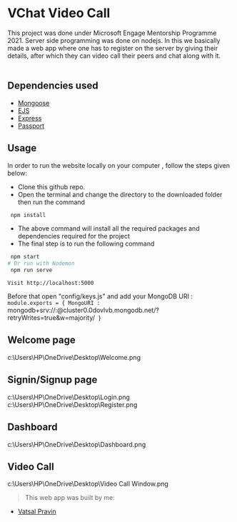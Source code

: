 # VChat Video Call
This project was done under Microsoft Engage Mentorship Programme 2021. Server side programming was done on nodejs. In this we basically made a web app where one has to register on the server by giving their details, after which they can video call their peers and chat along with it.  <br><br>

## Dependencies used

   * [Mongoose](https://mongoosejs.com/docs/)
   * [EJS](https://ejs.co/)
   * [Express](http://expressjs.com/)
   * [Passport](http://www.passportjs.org/docs/)
## Usage

In order to run the website locally on your computer , follow the steps given below:

* Clone this github repo.
* Open the terminal and change the directory to the downloaded folder then run the command 

```sh
 npm install
```

* The above command will install all the required packages and dependencies required for the project 
* The final step is to run the following command

```sh
 npm start
# Or run with Nodemon
 npm run serve

 ```
 `Visit http://localhost:5000`


 
 Before that open "config/keys.js" and add your MongoDB URI :<br>
 `module.exports = {
    MongoURI : `mongodb+srv://<username>:<password>@cluster0.0dovlvb.mongodb.net/?retryWrites=true&w=majority/`
}`

## Welcome page
c:\Users\HP\OneDrive\Desktop\Welcome.png


## Signin/Signup page
c:\Users\HP\OneDrive\Desktop\Login.png
c:\Users\HP\OneDrive\Desktop\Register.png

## Dashboard
c:\Users\HP\OneDrive\Desktop\Dashboard.png

## Video Call
c:\Users\HP\OneDrive\Desktop\Video Call Window.png

 
 > This web app was built by me:
   * [Vatsal Pravin](https://github.com/nobody8925)

